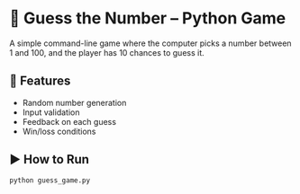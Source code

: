 # 🎯 Guess the Number – Python Game

A simple command-line game where the computer picks a number between 1 and 100, and the player has 10 chances to guess it.

## 📌 Features
- Random number generation
- Input validation
- Feedback on each guess
- Win/loss conditions

## ▶️ How to Run

```bash
python guess_game.py
